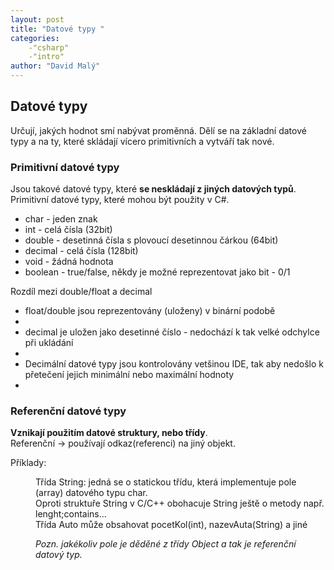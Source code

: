 ```yaml
---
layout: post
title: "Datové typy "
categories:
    -"csharp"
    -"intro"
author: "David Malý"
--- 
```



## Datové typy


Určují, jakých hodnot smí nabývat proměnná. Dělí se na základní datové typy a na ty, které skládají vícero primitivních a vytváří tak nové.


###  Primitivní datové typy 


Jsou takové datové typy, které **se neskládají z jiných datových typů**.
<br>Primitivní datové typy, které mohou být použity v C#.


- char    - jeden znak
- int     - celá čísla (32bit)
- double  - desetinná čísla s plovoucí desetinnou čárkou (64bit)
- decimal - celá čísla (128bit)
- void    - žádná hodnota
- boolean - true/false, někdy je možné reprezentovat jako bit - 0/1



Rozdíl mezi double/float a decimal


- float/double jsou reprezentovány (uloženy) v binární podobě
- 
- decimal je uložen jako desetinné číslo - nedochází k tak velké odchylce při ukládání
- 
- Decimální datové typy jsou kontrolovány vetšinou IDE, tak aby nedošlo k přetečení jejich minimální nebo maximální hodnoty
- 


### Referenční datové typy 


**Vznikají použitím datové struktury, nebo třídy**.
<br>Referenční -> používají odkaz(referenci) na jiný objekt.





Příklady:
<dd> Třída String: jedná se o statickou třídu, která implementuje pole (array) datového typu char.<br><dd> Oproti struktuře String v C/C++ obohacuje String ještě o metody např. lenght;contains...<br> <td> Třída Auto může obsahovat pocetKol(int), nazevAuta(String) a jiné</td><p>
</p>
<i>Pozn. jakékoliv pole je děděné z třídy Object a tak je referenční datový typ.</i></dd>